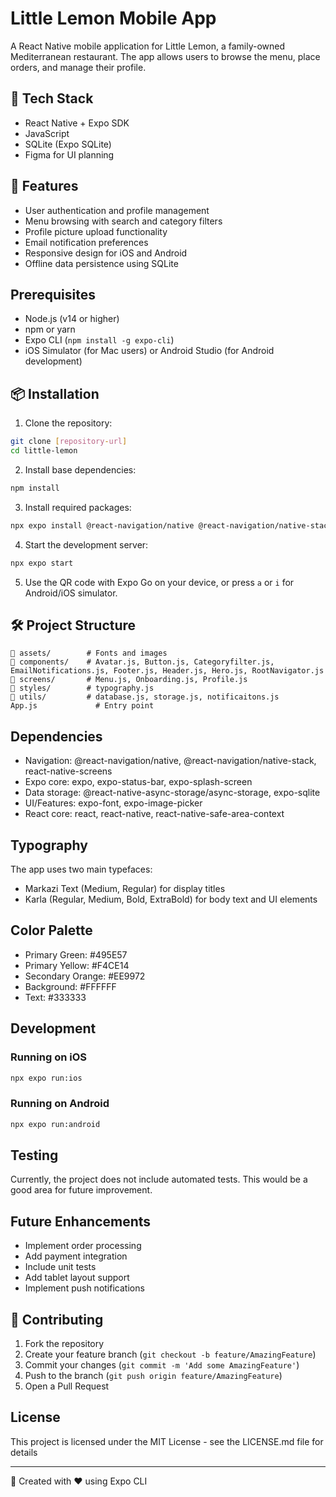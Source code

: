 # Little Lemon Mobile App
A React Native mobile application for Little Lemon, a family-owned Mediterranean restaurant. The app allows users to browse the menu, place orders, and manage their profile.

## 🚀 Tech Stack

- React Native + Expo SDK  
- JavaScript
- SQLite (Expo SQLite)  
- Figma for UI planning  

## 🎨 Features

- User authentication and profile management
- Menu browsing with search and category filters
- Profile picture upload functionality
- Email notification preferences
- Responsive design for iOS and Android
- Offline data persistence using SQLite

## Prerequisites

- Node.js (v14 or higher)
- npm or yarn
- Expo CLI (`npm install -g expo-cli`)
- iOS Simulator (for Mac users) or Android Studio (for Android development)

## 📦 Installation

1. Clone the repository:
```bash
git clone [repository-url]
cd little-lemon
```

2. Install base dependencies:
```bash
npm install
```

3. Install required packages:
```bash
npx expo install @react-navigation/native @react-navigation/native-stack react-native-safe-area-context expo-font expo-image-picker expo-sqlite @react-native-async-storage/async-storage 
```

4. Start the development server:
```bash
npx expo start
```

5. Use the QR code with Expo Go on your device, or press `a` or `i` for Android/iOS simulator.

## 🛠 Project Structure

```
📁 assets/        # Fonts and images  
📁 components/    # Avatar.js, Button.js, Categoryfilter.js, EmailNotifications.js, Footer.js, Header.js, Hero.js, RootNavigator.js
📁 screens/       # Menu.js, Onboarding.js, Profile.js
📁 styles/        # typography.js
📁 utils/         # database.js, storage.js, notificaitons.js
App.js             # Entry point  
```

## Dependencies

- Navigation: @react-navigation/native, @react-navigation/native-stack, react-native-screens
- Expo core: expo, expo-status-bar, expo-splash-screen
- Data storage: @react-native-async-storage/async-storage, expo-sqlite
- UI/Features: expo-font, expo-image-picker
- React core: react, react-native, react-native-safe-area-context

## Typography

The app uses two main typefaces:
- Markazi Text (Medium, Regular) for display titles
- Karla (Regular, Medium, Bold, ExtraBold) for body text and UI elements

## Color Palette

- Primary Green: #495E57
- Primary Yellow: #F4CE14
- Secondary Orange: #EE9972
- Background: #FFFFFF
- Text: #333333

## Development

### Running on iOS
```bash
npx expo run:ios
```

### Running on Android
```bash
npx expo run:android
```

## Testing

Currently, the project does not include automated tests. This would be a good area for future improvement.

## Future Enhancements

- Implement order processing
- Add payment integration
- Include unit tests
- Add tablet layout support
- Implement push notifications

## 🤝 Contributing

1. Fork the repository
2. Create your feature branch (`git checkout -b feature/AmazingFeature`)
3. Commit your changes (`git commit -m 'Add some AmazingFeature'`)
4. Push to the branch (`git push origin feature/AmazingFeature`)
5. Open a Pull Request

## License

This project is licensed under the MIT License - see the LICENSE.md file for details

---

🔗 Created with ❤️ using Expo CLI
